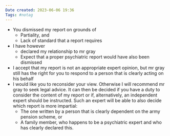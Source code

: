 ```yaml
---
Date created: 2023-06-06 19:36
Tags: #notag
---
```

- You dismissed my report on grounds of
	- Partiality, and
	- Lack of standard that a report requires
- I have however
	- declared my relationship to mr gray
	- Expect that a proper psychiatric report would have also been dismissed
- I accept that my report is not an appropriate expert opinion, but mr gray still has the right for you to respond to a person that is clearly acting on his behalf
- I would like you to reconsider your view. Otherwise I will recommend mr gray to seek legal advice. It can then be decided if you have a duty to consider the content of my report or if, alternatively, an independent expert should be instructed. Such an expert will be able to also decide which report is more impartial:
	- The one written by a person that is clearly dependent on the army pension scheme, or
	- A family member, who happens to be a psychiatric expert and who has clearly declared this.
